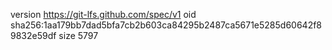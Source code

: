 version https://git-lfs.github.com/spec/v1
oid sha256:1aa179bb7dad5bfa7cb2b603ca84295b2487ca5671e5285d60642f89832e59df
size 5797
